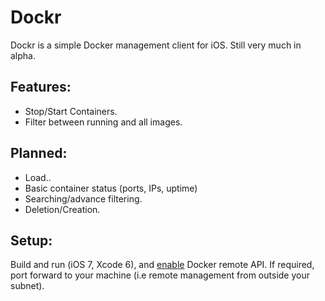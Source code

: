 # Dockr
Dockr is a simple Docker management client for iOS. Still very much in alpha. 
## Features:
* Stop/Start Containers.
* Filter between running and all images.
## Planned:
* Load..
* Basic container status (ports, IPs, uptime)
* Searching/advance filtering.
* Deletion/Creation.

## Setup:
Build and run (iOS 7, Xcode 6), and [enable](http://www.virtuallyghetto.com/2014/07/quick-tip-how-to-enable-docker-remote-api.html) Docker remote API. 
If required, port forward to your machine (i.e remote management from outside your subnet).

